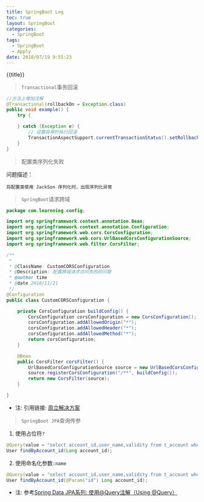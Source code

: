 ```yaml
---
title: SpringBoot Log
toc: true
layout: SpringBoot
categories:
  - SpringBoot
tags:
  - SpringBoot
  - Apply
date: 2018/07/19 9:55:23
---
```

{{title}}
<!-- more -->
> `Transactional`事务回滚		

```java
//方法上增加注解
@Transactional(rollbackOn = Exception.class)
public void example() {
	try {

	} catch (Exception e) {
		// 设置异常时执行回滚
		TransactionAspectSupport.currentTransactionStatus().setRollbackOnly();
	}
}
```

> 配置类序列化失败		

问题描述：
	
	将配置类使用 JackSon 序列化时，出现序列化异常

> `SpringBoot`请求跨域	

```java
package com.learnning.config;

import org.springframework.context.annotation.Bean;
import org.springframework.context.annotation.Configuration;
import org.springframework.web.cors.CorsConfiguration;
import org.springframework.web.cors.UrlBasedCorsConfigurationSource;
import org.springframework.web.filter.CorsFilter;

/**
 * 
 * @ClassName: CustomCORSConfiguration
 * @Description: 配置跨域请求访问失败的问题
 * @author time
 * @date 2018/11/21
 */
@Configuration
public class CustomCORSConfiguration {

	private CorsConfiguration buildConfig() {
		CorsConfiguration corsConfiguration = new CorsConfiguration();
		corsConfiguration.addAllowedOrigin("*");
		corsConfiguration.addAllowedHeader("*");
		corsConfiguration.addAllowedMethod("*");
		return corsConfiguration;
	}

	@Bean
	public CorsFilter corsFilter() {
		UrlBasedCorsConfigurationSource source = new UrlBasedCorsConfigurationSource();
		source.registerCorsConfiguration("/**", buildConfig());
		return new CorsFilter(source);
	}

}
```

* 注: 引用链接: <a href="http://www.itmuch.com/work/cors/" target="_blank">周立解决方案</a>		

> `SpringBoot JPA`查询传参	

1. 使用占位符`?`	
   
```java
@Query(value = "select account_id,user_name,validity from t_account where account_id = ?", nativeQuery = true)
User findByAccount_id(Long account_id);
```

2. 使用命名化参数`:name` 

```java
@Query(value = "select account_id,user_name,validity from t_account where account_id =:id", nativeQuery = true)
User findByAccount_id(@Param("id") Long account_id);
```

* 注: 参考<a href="http://www.spring4all.com/article/464" target="_blank">Spring Data JPA系列: 使用@Query注解（Using @Query）</a>